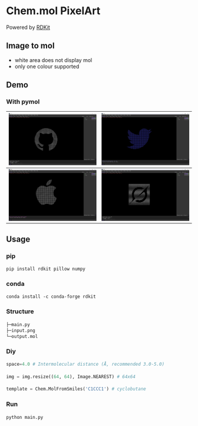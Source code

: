# Chem.mol PixelArt

Powered by [RDKit](https://github.com/rdkit/rdkit) 

## Image to mol

- white area does not display mol
- only one colour supported

## Demo

### With pymol

| ![GitHub with PyMol](assets/github.png) | ![Twitter with PyMol](assets/twitter.png) |
|---|---|
| ![Apple with PyMol](assets/apple.png) | ![Grok with PyMol](assets/grok.png) |

## Usage

### pip

```
pip install rdkit pillow numpy
```

### conda

```
conda install -c conda-forge rdkit
```

### Structure

```
├─main.py  
├─input.png  
└─output.mol
```

### Diy

```py
space=4.0 # Intermolecular distance (Å, recommended 3.0-5.0)

img = img.resize((64, 64), Image.NEAREST) # 64x64

template = Chem.MolFromSmiles('C1CCC1') # cyclobutane
```

### Run

```
python main.py
```
